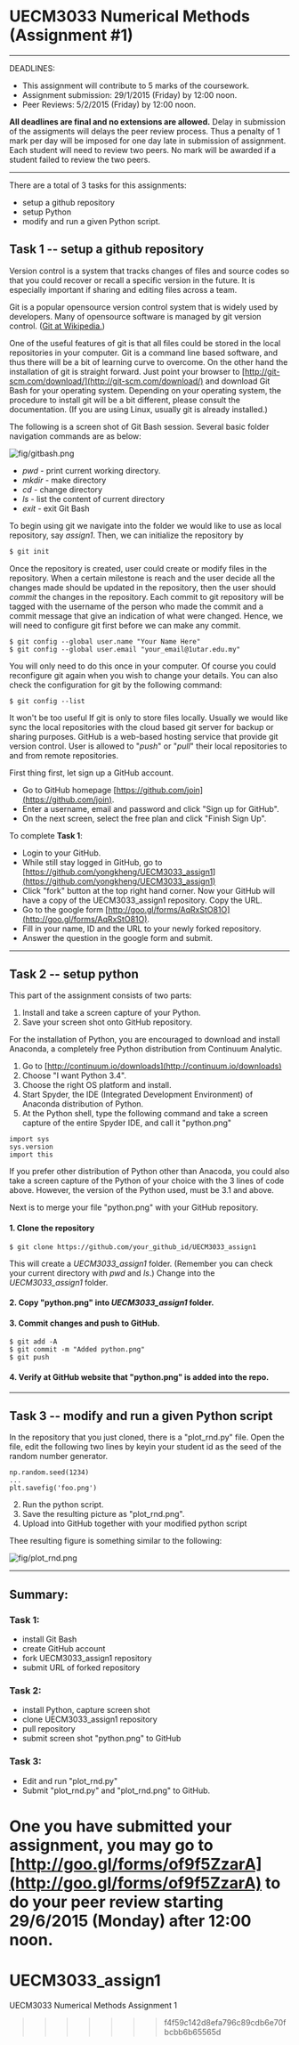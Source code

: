 UECM3033 Numerical Methods (Assignment #1)
========================================================
--------------------------------------------------------

DEADLINES:

 - This assignment will contribute to 5 marks of the coursework.
 - Assignment submission: 29/1/2015 (Friday) by 12:00 noon.
 - Peer Reviews: 5/2/2015 (Friday) by 12:00 noon.

**All deadlines are final and no extensions are allowed.** Delay in submission of the assigments will delays the peer review process. Thus a penalty of 1 mark per day will be imposed for one day late in submission of assignment. Each student will need to review two peers. No mark will be awarded if a student failed to review the two peers.

---------------------------------------------------------
There are a total of 3 tasks for this assignments:

- setup a github repository
- setup Python
- modify and run a given Python script.

## Task 1 -- setup a github repository

Version control is a system that tracks changes of files and source codes so that you could recover or recall a specific version in the future. It is especially important if sharing and editing files across a team.

Git is a popular opensource version control system that is widely used by developers. Many of opensource software is managed by git version control. ([Git at Wikipedia.](https://en.wikipedia.org/?title=Git_(software)))

One of the useful features of git is that all files could be stored in the local repositories in your computer. Git is a command line based software, and thus there will be a bit of learning curve to overcome. On the other hand the installation of git is straight forward. Just point your browser to [http://git-scm.com/download/](http://git-scm.com/download/) and  download Git Bash for your operating system. Depending on your operating system, the procedure to install git will be a bit different, please consult the documentation. (If you are using Linux, usually git is already installed.)

The following is a screen shot of Git Bash session. Several basic folder navigation commands are as below: 

![fig/gitbash.png](fig/gitbash.png)

* *pwd* - print current working directory.
* *mkdir* - make directory
* *cd* - change directory
* *ls* - list the content of current directory
* *exit* - exit Git Bash

To begin using git we navigate into the folder we would like to use as local repository, say *assign1*. Then, we can initialize the repository by
```sh
$ git init
```
Once the repository is created, user could create or modify files in the repository. When a certain milestone is reach and the user decide all the changes made should be updated in the repository, then the user should *commit* the changes in the repository. Each commit to git repository will be tagged with the username of the person who made the commit and a commit message that give an indication of what were changed. Hence, we will need to configure git first before we can make any commit.
```
$ git config --global user.name "Your Name Here"
$ git config --global user.email "your_email@1utar.edu.my"
```
You will only need to do this once in your computer. Of course you could reconfigure git again when you wish to change your details. You can also check the configuration for git by the following command:
```
$ git config --list
```

It won't be too useful If git is only to store files locally. Usually we would like sync the local repositories with the cloud based git server for backup or sharing purposes. GitHub is a web-based hosting service that provide git version control. User is allowed to "*push*" or "*pull*" their local repositories to and from remote repositories.

First thing first, let sign up a GitHub account. 
- Go to GitHub homepage [https://github.com/join](https://github.com/join). 
- Enter a username, email and password and click "Sign up for GitHub".
- On the next screen, select the free plan and click "Finish Sign Up".

To complete **Task 1**:
* Login to your GitHub.
* While still stay logged in GitHub, go to [https://github.com/yongkheng/UECM3033_assign1](https://github.com/yongkheng/UECM3033_assign1)
* Click "fork" button at the top right hand corner. Now your GitHub will have a copy of the UECM3033_assign1 repository. Copy the URL.
* Go to the google form [http://goo.gl/forms/AqRxStO81O](http://goo.gl/forms/AqRxStO81O).
* Fill in your name, ID and the URL to your newly forked repository.
* Answer the question in the google form and submit.


------------------------------------------------------------

## Task 2 -- setup python

This part of the assignment consists of two parts:

1. Install and take a screen capture of your Python.
2. Save your screen shot onto GitHub repository.

For the installation of Python, you are encouraged to download and install Anaconda, a completely free Python distribution from Continuum Analytic. 

1. Go to [http://continuum.io/downloads](http://continuum.io/downloads)
2. Choose "I want Python 3.4".
3. Choose the right OS platform and install.
4. Start Spyder, the IDE (Integrated Development Environment) of Anaconda distribution of Python.
5. At the Python shell, type the following command and take a screen capture of the entire Spyder IDE, and call it "python.png"

```{}
import sys
sys.version
import this
```

If you prefer other distribution of Python other than Anacoda, you could also take a screen capture of the Python of your choice with the 3 lines of code above. However, the version of the Python used, must be 3.1 and above.

Next is to merge your file "python.png" with your GitHub repository.

#### 1. Clone the repository
```
$ git clone https://github.com/your_github_id/UECM3033_assign1
```
This will create a *UECM3033_assign1* folder. (Remember you can check your current directory with *pwd* and *ls*.) Change into the *UECM3033_assign1* folder.

#### 2. Copy "python.png" into *UECM3033_assign1* folder.

#### 3. Commit changes and push to GitHub.
```
$ git add -A
$ git commit -m "Added python.png"
$ git push
```

#### 4. Verify at GitHub website that "python.png" is added into the repo.

------------------------------------------------------------

## Task 3 -- modify and run a given Python script

In the repository that you just cloned, there is a "plot_rnd.py" file. Open the file, edit the following two lines by keyin your student id as the seed of the random number generator. 
```
np.random.seed(1234)
...
plt.savefig('foo.png')
```
2. Run the python script.
3. Save the resulting picture as "plot_rnd.png".
4. Upload into GitHub together with your modified python script

Thee resulting figure is something similar to the following:

![fig/plot_rnd.png](fig/plot_rnd.png)


------------------------------------------------------------

## Summary:

### Task 1:
* install Git Bash
* create GitHub account
* fork UECM3033_assign1 repository
* submit URL of forked repository

### Task 2:
* install Python, capture screen shot
* clone UECM3033_assign1 repository
* pull repository
* submit screen shot "python.png" to GitHub

### Task 3:
* Edit and run "plot_rnd.py"
* Submit "plot_rnd.py" and "plot_rnd.png" to GitHub.

One you have submitted your assignment, you may go to [http://goo.gl/forms/of9f5ZzarA](http://goo.gl/forms/of9f5ZzarA) to do your peer review starting 29/6/2015 (Monday) after 12:00 noon.
=======
# UECM3033_assign1
UECM3033 Numerical Methods Assignment 1
>>>>>>> f4f59c142d8efa796c89cdb6e70fbcbb6b65565d
